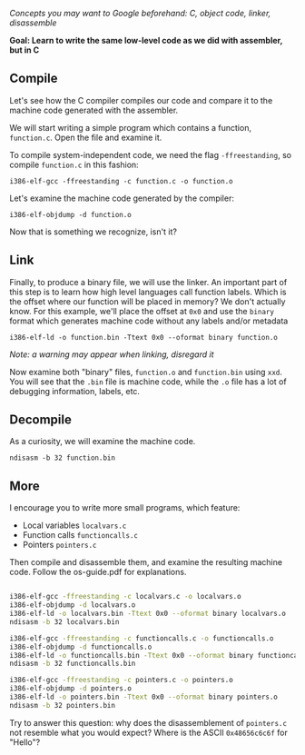 *Concepts you may want to Google beforehand: C, object code, linker, disassemble*

**Goal: Learn to write the same low-level code as we did with assembler, but in C**


Compile
-------

Let's see how the C compiler compiles our code and compare it to the machine code
generated with the assembler.

We will start writing a simple program which contains a function, `function.c`.
Open the file and examine it.

To compile system-independent code, we need the flag `-ffreestanding`, so compile
`function.c` in this fashion:

`i386-elf-gcc -ffreestanding -c function.c -o function.o`

Let's examine the machine code generated by the compiler:

`i386-elf-objdump -d function.o`

Now that is something we recognize, isn't it?


Link
----

Finally, to produce a binary file, we will use the linker. An important part of this
step is to learn how high level languages call function labels. Which is the offset
where our function will be placed in memory? We don't actually know. For this
example, we'll place the offset at `0x0` and use the `binary` format which
generates machine code without any labels and/or metadata

`i386-elf-ld -o function.bin -Ttext 0x0 --oformat binary function.o`

*Note: a warning may appear when linking, disregard it*

Now examine both "binary" files, `function.o` and `function.bin` using `xxd`. You
will see that the `.bin` file is machine code, while the `.o` file has a lot
of debugging information, labels, etc.


Decompile
---------

As a curiosity, we will examine the machine code.

`ndisasm -b 32 function.bin`


More
----

I encourage you to write more small programs, which feature:

- Local variables `localvars.c`
- Function calls `functioncalls.c`
- Pointers `pointers.c`

Then compile and disassemble them, and examine the resulting machine code. Follow
the os-guide.pdf for explanations.

```sh

i386-elf-gcc -ffreestanding -c localvars.c -o localvars.o               # Compile 
i386-elf-objdump -d localvars.o                                         # Examine the machine code
i386-elf-ld -o localvars.bin -Ttext 0x0 --oformat binary localvars.o    # Link
ndisasm -b 32 localvars.bin                                             # Decompile

i386-elf-gcc -ffreestanding -c functioncalls.c -o functioncalls.o              # Compile 
i386-elf-objdump -d functioncalls.o                                            # Examine the machine code
i386-elf-ld -o functioncalls.bin -Ttext 0x0 --oformat binary functioncalls.o   # Link
ndisasm -b 32 functioncalls.bin                                                # Decompile

i386-elf-gcc -ffreestanding -c pointers.c -o pointers.o                 # Compile 
i386-elf-objdump -d pointers.o                                          # Examine the machine code
i386-elf-ld -o pointers.bin -Ttext 0x0 --oformat binary pointers.o      # Link
ndisasm -b 32 pointers.bin                                              # Decompile
```

Try to answer this question: why does the
disassemblement of `pointers.c` not resemble what you would expect? Where is
the ASCII `0x48656c6c6f` for "Hello"?
